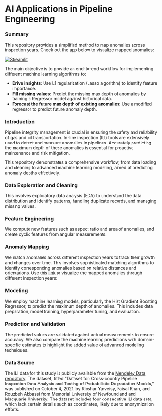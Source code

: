 # AI Applications in Pipeline Engineering

### Summary
This repository provides a simplified method to map anomalies across inspection years. Check out the app below to visualize mapped anomalies:

[![Streamlit](https://static.streamlit.io/badges/streamlit_badge_black_white.svg)](https://ai-applications-in-pipeline-engineering.streamlit.app/)

The main objective is to provide an end-to-end workflow for implementing different machine learning algorithms to:

- **Drive insights**: Use L1 regularization (Lasso algorithm) to identify feature importance.
- **Fill missing values**: Predict the missing max depth of anomalies by training a Regressor model against historical data.
- **Forecast the future max depth of existing anomalies**: Use a modified regressor to predict future anomaly depth.

### Introduction
Pipeline integrity management is crucial in ensuring the safety and reliability of gas and oil transportation. In-line inspection (ILI) tools are extensively used to detect and measure anomalies in pipelines. Accurately predicting the maximum depth of these anomalies is essential for proactive maintenance and risk mitigation. 

This repository demonstrates a comprehensive workflow, from data loading and cleaning to advanced machine learning modeling, aimed at predicting anomaly depths effectively.

### Data Exploration and Cleaning
This involves exploratory data analysis (EDA) to understand the data distribution and identify patterns, handling duplicate records, and managing missing values.

### Feature Engineering
We compute new features such as aspect ratio and area of anomalies, and create cyclic features from angular measurements.

### Anomaly Mapping
We match anomalies across different inspection years to track their growth and changes over time. This involves sophisticated matching algorithms to identify corresponding anomalies based on relative distances and orientations. Use this [link](https://ai-applications-in-pipeline-engineering.streamlit.app/) to visualize the mapped anomalies through different inspection years:

### Modeling
We employ machine learning models, particularly the Hist Gradient Boosting Regressor, to predict the maximum depth of anomalies. This includes data preparation, model training, hyperparameter tuning, and evaluation.

### Prediction and Validation
The predicted values are validated against actual measurements to ensure accuracy. We also compare the machine learning predictions with domain-specific estimates to highlight the added value of advanced modeling techniques.

### Data Source
The ILI data for this study is publicly available from the [Mendeley Data repository](https://data.mendeley.com/datasets/c2h2jf5c54/1). The dataset, titled "Dataset for: Cross-country Pipeline Inspection Data Analysis and Testing of Probabilistic Degradation Models," was published on October 4, 2021, by Rioshar Yarveisy, Faisal Khan, and Rouzbeh Abbassi from Memorial University of Newfoundland and Macquarie University. The dataset includes four consecutive ILI data sets, which lack certain details such as coordinates, likely due to anonymization efforts.